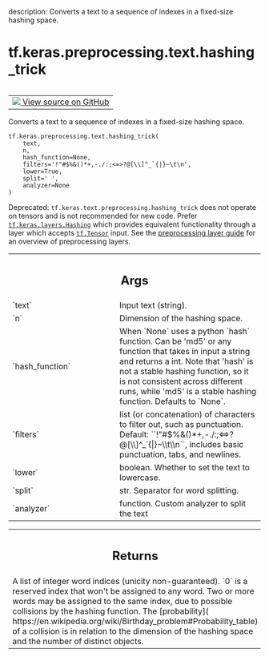 description: Converts a text to a sequence of indexes in a fixed-size hashing space.

<div itemscope itemtype="http://developers.google.com/ReferenceObject">
<meta itemprop="name" content="tf.keras.preprocessing.text.hashing_trick" />
<meta itemprop="path" content="Stable" />
</div>

# tf.keras.preprocessing.text.hashing_trick

<!-- Insert buttons and diff -->

<table class="tfo-notebook-buttons tfo-api nocontent" align="left">
<td>
  <a target="_blank" href="https://github.com/keras-team/keras/tree/v2.15.0/keras/preprocessing/text.py#L135-L191">
    <img src="https://www.tensorflow.org/images/GitHub-Mark-32px.png" />
    View source on GitHub
  </a>
</td>
</table>



Converts a text to a sequence of indexes in a fixed-size hashing space.


<pre class="devsite-click-to-copy prettyprint lang-py tfo-signature-link">
<code>tf.keras.preprocessing.text.hashing_trick(
    text,
    n,
    hash_function=None,
    filters=&#x27;!&quot;#$%&amp;()*+,-./:;&lt;=&gt;?@[\\]^_`{|}~\t\n&#x27;,
    lower=True,
    split=&#x27; &#x27;,
    analyzer=None
)
</code></pre>



<!-- Placeholder for "Used in" -->

Deprecated: `tf.keras.text.preprocessing.hashing_trick` does not operate on
tensors and is not recommended for new code. Prefer
<a href="../../../../tf/keras/layers/Hashing.md"><code>tf.keras.layers.Hashing</code></a> which provides equivalent functionality through a
layer which accepts <a href="../../../../tf/Tensor.md"><code>tf.Tensor</code></a> input. See the [preprocessing layer guide](
https://www.tensorflow.org/guide/keras/preprocessing_layers) for an
overview of preprocessing layers.

<!-- Tabular view -->
 <table class="responsive fixed orange">
<colgroup><col width="214px"><col></colgroup>
<tr><th colspan="2"><h2 class="add-link">Args</h2></th></tr>

<tr>
<td>
`text`<a id="text"></a>
</td>
<td>
Input text (string).
</td>
</tr><tr>
<td>
`n`<a id="n"></a>
</td>
<td>
Dimension of the hashing space.
</td>
</tr><tr>
<td>
`hash_function`<a id="hash_function"></a>
</td>
<td>
When `None` uses a python `hash` function. Can be 'md5'
or any function that takes in input a string and returns a int.
Note that 'hash' is not a stable hashing function, so
it is not consistent across different runs, while 'md5'
is a stable hashing function. Defaults to `None`.
</td>
</tr><tr>
<td>
`filters`<a id="filters"></a>
</td>
<td>
list (or concatenation) of characters to filter out, such as
punctuation. Default: ``!"#$%&()*+,-./:;<=>?@[\\]^_`{|}~\\t\\n``,
includes basic punctuation, tabs, and newlines.
</td>
</tr><tr>
<td>
`lower`<a id="lower"></a>
</td>
<td>
boolean. Whether to set the text to lowercase.
</td>
</tr><tr>
<td>
`split`<a id="split"></a>
</td>
<td>
str. Separator for word splitting.
</td>
</tr><tr>
<td>
`analyzer`<a id="analyzer"></a>
</td>
<td>
function. Custom analyzer to split the text
</td>
</tr>
</table>



<!-- Tabular view -->
 <table class="responsive fixed orange">
<colgroup><col width="214px"><col></colgroup>
<tr><th colspan="2"><h2 class="add-link">Returns</h2></th></tr>
<tr class="alt">
<td colspan="2">
A list of integer word indices (unicity non-guaranteed).
`0` is a reserved index that won't be assigned to any word.
Two or more words may be assigned to the same index, due to possible
collisions by the hashing function.
The [probability](
    https://en.wikipedia.org/wiki/Birthday_problem#Probability_table)
of a collision is in relation to the dimension of the hashing space and
the number of distinct objects.
</td>
</tr>

</table>

